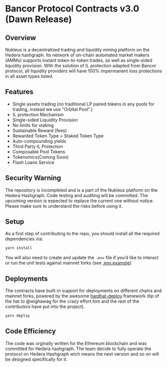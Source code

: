 # Bancor Protocol Contracts v3.0 (Dawn Release)

## Overview

Nukleus is a decentralized trading and liquidity mining platform on the Hedera hashgraph. Its network of on-chain automated market makers (AMMs) supports instant token-to-token trades, as well as single-sided liquidity provision. With the solution of IL protection adapted from Bancor protocol, all liquidity providers will have 100% impermanent loss protections in all asset types listed.

## Features
- Single assets trading (no traditional LP paired tokens in any pools for trading, instead we use "Orbital Pool".)
- IL protection Mechanism
- Single-sided Liquidity Provision 
- No limits for staking 
- Sustainable Reward (fees)
- Rewarded Token Type = Staked Token Type
- Auto-compounding yields
- Third Party IL Protection
- Composable Pool Tokens
- Tokenomics(Coming Soon)
- Flash Loans Service

## Security Warning

The repository is incompleted and is a part of the Nukleus platform on the Hedera Hashgraph. Code testing and auditing will be committed. The upcoming version is expected to replace the current one without notice. Please make sure to understand the risks before using it.


## Setup

As a first step of contributing to the repo, you should install all the required dependencies via:

```sh
yarn install
```

You will also need to create and update the `.env` file if you’d like to interact or run the unit tests against mainnet forks (see [.env.example](./.env.example))


## Deployments

The contracts have built-in support for deployments on different chains and mainnet forks, powered by the awesome [hardhat-deploy](https://github.com/wighawag/hardhat-deploy) framework (tip of the hat to @wighawag for the crazy effort him and the rest of the contributors have put into the project).

```sh
yarn deploy
```


## Code Efficiency

The code was orginally written for the Ethereum blockchain and was committed for Hedera hashgraph. The team decide to fully operate the protocol on Hedera Hashgraph wich means the next version and so on will be designed specifically for it. 

